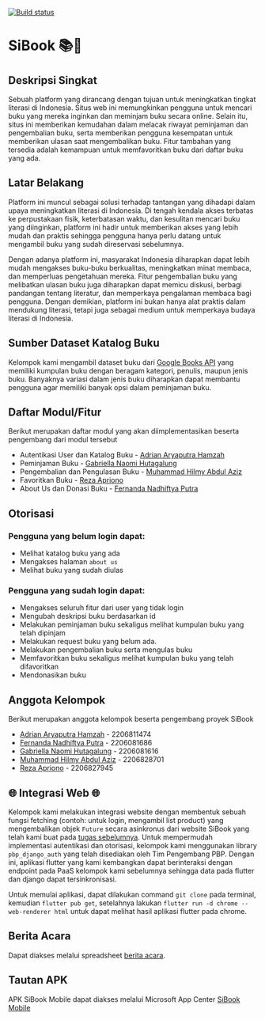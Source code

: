 [![Build status](https://build.appcenter.ms/v0.1/apps/406058d9-dfe8-4d69-881f-f57ecdf9955c/branches/main/badge)](https://appcenter.ms)

# SiBook 📚📗
## Deskripsi Singkat
Sebuah platform yang dirancang dengan tujuan untuk meningkatkan tingkat literasi di Indonesia. Situs web ini memungkinkan pengguna untuk mencari buku yang mereka inginkan dan meminjam buku secara online. Selain itu, situs ini memberikan kemudahan dalam melacak riwayat peminjaman dan pengembalian buku, serta memberikan pengguna kesempatan untuk memberikan ulasan saat mengembalikan buku. Fitur tambahan yang tersedia adalah kemampuan untuk memfavoritkan buku dari daftar buku yang ada.

## Latar Belakang 
Platform ini muncul sebagai solusi terhadap tantangan yang dihadapi dalam upaya meningkatkan literasi di Indonesia. Di tengah kendala akses terbatas ke perpustakaan fisik, keterbatasan waktu, dan kesulitan mencari buku yang diinginkan, platform ini hadir untuk memberikan akses yang lebih mudah dan praktis sehingga pengguna hanya perlu datang untuk mengambil buku yang sudah direservasi sebelumnya.

Dengan adanya  platform ini, masyarakat Indonesia diharapkan dapat lebih mudah mengakses buku-buku berkualitas, meningkatkan minat membaca, dan memperluas pengetahuan mereka. Fitur pengembalian buku yang melibatkan ulasan buku juga diharapkan dapat memicu diskusi, berbagi pandangan tentang literatur, dan memperkaya pengalaman membaca bagi pengguna. Dengan demikian, platform ini bukan hanya alat praktis dalam mendukung literasi, tetapi juga sebagai medium untuk memperkaya budaya literasi di Indonesia.

## Sumber Dataset Katalog Buku
Kelompok kami mengambil dataset buku dari [Google Books API](https://developers.google.com/books/) yang memiliki kumpulan buku dengan beragam kategori, penulis, maupun jenis buku. Banyaknya variasi dalam jenis buku diharapkan dapat membantu pengguna agar memiliki banyak opsi dalam peminjaman buku.

## Daftar Modul/Fitur
Berikut merupakan daftar modul yang akan diimplementasikan beserta pengembang dari modul tersebut
- Autentikasi User dan Katalog Buku - [Adrian Aryaputra Hamzah](https://github.com/mnqrt)
- Peminjaman Buku - [Gabriella Naomi Hutagalung](https://github.com/gnh374) 
- Pengembalian dan Pengulasan Buku - [Muhammad Hilmy Abdul Aziz](https://github.com/Hilmy224)
- Favoritkan Buku - [Reza Apriono](https://github.com/rzapriono)
- About Us dan Donasi Buku  - [Fernanda Nadhiftya Putra](https://github.com/adipppp)

##  Otorisasi 
### Pengguna yang belum login dapat:
- Melihat katalog buku yang ada
- Mengakses halaman `about us`
- Melihat buku yang sudah diulas

### Pengguna yang sudah login dapat:
- Mengakses seluruh fitur dari user yang tidak login
- Mengubah deskripsi buku berdasarkan id
- Melakukan peminjaman buku sekaligus melihat kumpulan buku yang telah dipinjam
- Melakukan request buku yang belum ada.
- Melakukan pengembalian buku serta mengulas buku
- Memfavoritkan buku sekaligus melihat kumpulan buku yang telah difavoritkan
- Mendonasikan buku

## Anggota Kelompok
Berikut merupakan anggota kelompok beserta pengembang proyek SiBook
- [Adrian Aryaputra Hamzah](https://github.com/mnqrt) - 2206811474 
- [Fernanda Nadhiftya Putra](https://github.com/adipppp) - 2206081686
- [Gabriella Naomi Hutagalung](https://github.com/gnh374) -  2206081616
- [Muhammad Hilmy Abdul Aziz](https://github.com/Hilmy224) - 2206828701
- [Reza Apriono](https://github.com/rzapriono) - 2206827945

## 🌐 Integrasi Web 🌐
Kelompok kami melakukan integrasi website dengan membentuk sebuah fungsi fetching (contoh: untuk login, mengambil list product) yang mengembalikan objek `Future` secara asinkronus dari website SiBook yang telah kami buat pada [tugas sebelumnya](https://sibook-d08-tk.pbp.cs.ui.ac.id/). Untuk mempermudah implementasi autentikasi dan otorisasi, kelompok kami menggunakan library `pbp_django_auth` yang telah disediakan oleh Tim Pengembang PBP. Dengan ini, aplikasi flutter yang kami kembangkan dapat berinteraksi dengan endpoint pada PaaS kelompok kami sebelumnya sehingga data pada flutter dan django dapat tersinkronisasi. 

Untuk memulai aplikasi, dapat dilakukan command `git clone` pada terminal, kemudian `flutter pub get`, setelahnya lakukan `flutter run -d chrome --web-renderer html` untuk dapat melihat hasil aplikasi flutter pada chrome.

## Berita Acara
Dapat diakses melalui spreadsheet [berita acara](https://docs.google.com/spreadsheets/d/1ZFUkqwQGc-nZMWq-vbccy1NEYtcODBSn/edit#gid=842285077).

## Tautan APK
APK SiBook Mobile dapat diakses melalui Microsoft App Center [SiBook Mobile](https://install.appcenter.ms/orgs/sibook/apps/sibook-mobile/distribution_groups/public)
